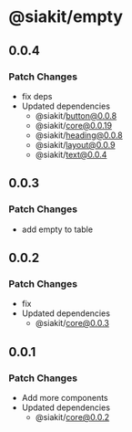 # @siakit/empty

## 0.0.4

### Patch Changes

- fix deps
- Updated dependencies
  - @siakit/button@0.0.8
  - @siakit/core@0.0.19
  - @siakit/heading@0.0.8
  - @siakit/layout@0.0.9
  - @siakit/text@0.0.4

## 0.0.3

### Patch Changes

- add empty to table

## 0.0.2

### Patch Changes

- fix
- Updated dependencies
  - @siakit/core@0.0.3

## 0.0.1

### Patch Changes

- Add more components
- Updated dependencies
  - @siakit/core@0.0.2
